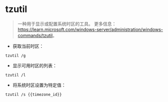 # tzutil

> 一种用于显示或配置系统时区的工具。
> 更多信息：<https://learn.microsoft.com/windows-server/administration/windows-commands/tzutil>。

- 获取当前时区：

`tzutil /g`

- 显示可用时区的列表：

`tzutil /l`

- 将系统时区设置为特定值：

`tzutil /s {{timezone_id}}`